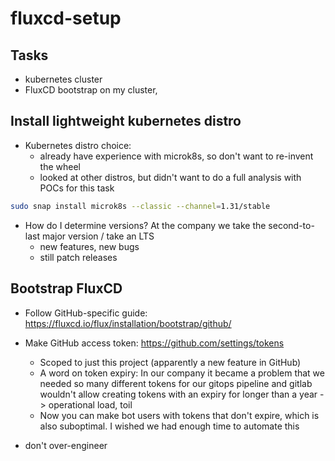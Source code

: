 # fluxcd-setup

## Tasks

- kubernetes cluster
- FluxCD bootstrap on my cluster, 

## Install lightweight kubernetes distro

- Kubernetes distro choice:
  - already have experience with microk8s, so don't want to re-invent the wheel
  - looked at other distros, but didn't want to do a full analysis with POCs for this task

```bash
sudo snap install microk8s --classic --channel=1.31/stable
```

- How do I determine versions? At the company we take the second-to-last major version / take an LTS
  - new features, new bugs
  - still patch releases

## Bootstrap FluxCD


- Follow GitHub-specific guide: https://fluxcd.io/flux/installation/bootstrap/github/
- Make GitHub access token: https://github.com/settings/tokens
  - Scoped to just this project (apparently a new feature in GitHub)
  - A word on token expiry: In our company it became a problem that we needed so many different tokens for our gitops
    pipeline and gitlab wouldn't allow creating tokens with an expiry for longer than a year -> operational load, toil
  - Now you can make bot users with tokens that don't expire, which is also suboptimal. I wished we had enough time to
    automate this



- don't over-engineer



